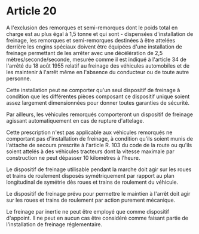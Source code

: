 # Article 20

A l'exclusion des remorques et semi-remorques dont le poids total en charge est au plus égal à 1,5 tonne et qui sont - dispensées d'installation de freinage, les remorques et semi-remorques destinées à être attelées derrière les engins spéciaux doivent être équipées d'une installation de freinage permettant de les arrêter avec une décélération de 2,5 mètres/seconde/seconde, mesurée comme il est indiqué à l'article 34 de l'arrêté du 18 août 1955 relatif au freinage des véhicules automobiles et de les maintenir à l'arrêt même en l'absence du conducteur ou de toute autre personne.

Cette installation peut ne comporter qu'un seul dispositif de freinage à condition que les différentes pièces composant ce dispositif unique soient assez largement dimensionnées pour donner toutes garanties de sécurité.

Par ailleurs, les véhicules remorqués comporteront un dispositif de freinage agissant automatiquement en cas de rupture d'attelage.

Cette prescription n'est pas applicable aux véhicules remorqués ne comportant pas d'installation de freinage, à condition qu'ils soient munis de l'attache de secours prescrite à l'article R. 103 du code de la route ou qu'ils soient attelés à des véhicules tracteurs dont la vitesse maximale par construction ne peut dépasser 10 kilomètres à l'heure.

Le dispositif de freinage utilisable pendant la marche doit agir sur les roues et trains de roulement disposés symétriquement par rapport au plan longitudinal de symétrie dès roues et trains de roulement du véhicule.

Le dispositif de freinage prévu pour permettre le maintien à l'arrêt doit agir sur les roues et trains de roulement par action purement mécanique.

Le freinage par inertie ne peut être employé que comme dispositif d'appoint. Il ne peut en aucun cas être considéré comme faisant partie de l'installation de freinage réglementaire.
